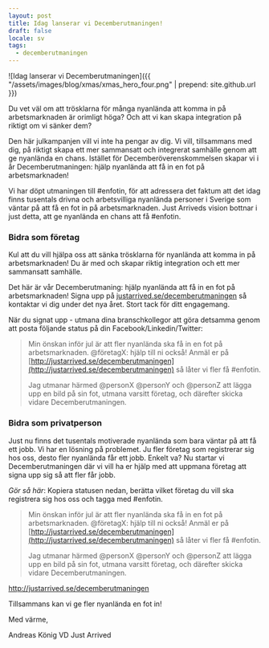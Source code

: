 ```yaml
---
layout: post
title: Idag lanserar vi Decemberutmaningen!
draft: false
locale: sv
tags:
  - decemberutmaningen
---
```


![Idag lanserar vi Decemberutmaningen]({{ "/assets/images/blog/xmas/xmas_hero_four.png" | prepend: site.github.url }})


Du vet väl om att trösklarna för många nyanlända att komma in på arbetsmarknaden är orimligt höga? Och att vi kan skapa integration på riktigt om vi sänker dem?


Den här julkampanjen vill vi inte ha pengar av dig. Vi vill, tillsammans med dig, på riktigt skapa ett mer sammansatt och integrerat samhälle genom att ge nyanlända en chans. Istället för Decemberöverenskommelsen skapar vi i år Decemberutmaningen: hjälp nyanlända att få in en fot på arbetsmarknaden!


Vi har döpt utmaningen till #enfotin, för att adressera det faktum att det idag finns tusentals drivna och arbetsvilliga nyanlända personer i Sverige som väntar på att få en fot in på arbetsmarknaden. Just Arriveds vision bottnar i just detta, att ge nyanlända en chans att få #enfotin.

### Bidra som företag

Kul att du vill hjälpa oss att sänka trösklarna för nyanlända att komma in på arbetsmarknaden! Du är med och skapar riktig integration och ett mer sammansatt samhälle.

Det här är vår Decemberutmaning: hjälp nyanlända att få in en fot på arbetsmarknaden! Signa upp på [justarrived.se/decemberutmaningen](http://justarrived.se/decemberutmaningen) så kontaktar vi dig under det nya året. Stort tack för ditt engagemang.


När du signat upp - utmana dina branschkollegor att göra detsamma genom att posta följande status på din Facebook/Linkedin/Twitter:


> Min önskan inför jul är att fler nyanlända ska få in en fot på arbetsmarknaden. @företagX: hjälp till ni också! Anmäl er på [http://justarrived.se/decemberutmaningen](http://justarrived.se/decemberutmaningen) så låter vi fler få #enfotin.
>
>
> Jag utmanar härmed @personX @personY och @personZ att lägga upp en bild på sin fot, utmana varsitt företag, och därefter skicka vidare Decemberutmaningen.

### Bidra som privatperson

Just nu finns det tusentals motiverade nyanlända som bara väntar på att få ett jobb. Vi har en lösning på problemet. Ju fler företag som registrerar sig hos oss, desto fler nyanlända får ett jobb. Enkelt va? Nu startar vi Decemberutmaningen där vi vill ha er hjälp med att uppmana företag att signa upp sig så att fler får jobb.

_Gör så här_: Kopiera statusen nedan, berätta vilket företag du vill ska registrera sig hos oss och tagga med #enfotin.

> Min önskan inför jul är att fler nyanlända ska få in en fot på arbetsmarknaden. @företagX: hjälp till ni också! Anmäl er på [http://justarrived.se/decemberutmaningen](http://justarrived.se/decemberutmaningen) så låter vi fler få #enfotin.
>
>
> Jag utmanar härmed @personX @personY och @personZ att lägga upp en bild på sin fot, utmana varsitt företag, och därefter skicka vidare Decemberutmaningen.

http://justarrived.se/decemberutmaningen

Tillsammans kan vi ge fler nyanlända en fot in!


Med värme,


Andreas König
VD
Just Arrived
